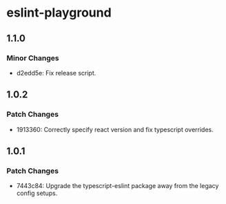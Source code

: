 # eslint-playground

## 1.1.0

### Minor Changes

- d2edd5e: Fix release script.

## 1.0.2

### Patch Changes

- 1913360: Correctly specify react version and fix typescript overrides.

## 1.0.1

### Patch Changes

- 7443c84: Upgrade the typescript-eslint package away from the legacy config
  setups.
